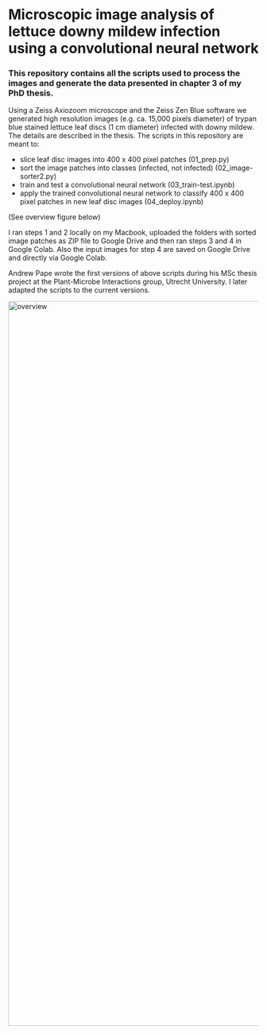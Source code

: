 # Microscopic image analysis of lettuce downy mildew infection using a convolutional neural network

### This repository contains all the scripts used to process the images and generate the data presented in chapter 3 of my PhD thesis.

Using a Zeiss Axiozoom microscope and the Zeiss Zen Blue software we generated high resolution images (e.g. ca. 15,000 pixels diameter) of trypan blue stained lettuce leaf discs (1 cm diameter) infected with downy mildew. The details are described in the thesis.
The scripts in this repository are meant to:

* slice leaf disc images into 400 x 400 pixel patches (01_prep.py)
* sort the image patches into classes (infected, not infected) (02_image-sorter2.py)
* train and test a convolutional neural network (03_train-test.ipynb)
* apply the trained convolutional neural network to classify 400 x 400 pixel patches in new leaf disc images (04_deploy.ipynb)

(See overview figure below)

I ran steps 1 and 2 locally on my Macbook, uploaded the folders with sorted image patches as ZIP file to Google Drive and then ran steps 3 and 4 in Google Colab. Also the input images for step 4 are saved on Google Drive and directly via Google Colab.

Andrew Pape wrote the first versions of above scripts during his MSc thesis project at the Plant-Microbe Interactions group, Utrecht University.
I later adapted the scripts to the current versions.
  
<img width="1459" alt="overview" src="https://github.com/sebastiantonn/phd/assets/90251517/2ef4e045-faea-4097-9d68-228ee0486f23">


